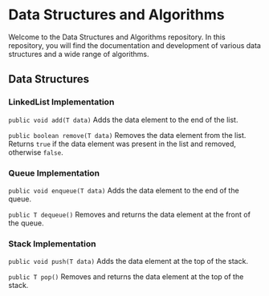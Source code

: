 # Data Structures and Algorithms

Welcome to the Data Structures and Algorithms repository. In this repository, you will find the documentation and development of various data structures and a wide range of algorithms.

## Data Structures

### LinkedList Implementation

`public void add(T data)` Adds the data element to the end of the list.

`public boolean remove(T data)` Removes the data element from the list. Returns `true` if the data element was present in the list and removed, otherwise `false`.

### Queue Implementation

`public void enqueue(T data)` Adds the data element to the end of the queue.

`public T dequeue()` Removes and returns the data element at the front of the queue.

### Stack Implementation

`public void push(T data)` Adds the data element at the top of the stack.

`public T pop()` Removes and returns the data element at the top of the stack.